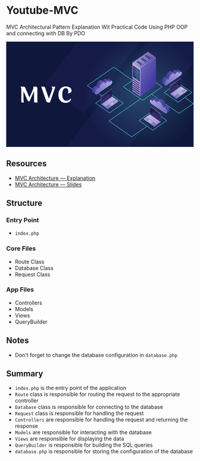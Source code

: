 # Youtube-MVC
MVC Architectural Pattern Explanation Wit Practical Code Using PHP OOP and connecting with DB By PDO 

![img.png](img.png)

## Resources
- [MVC Architecture — Explanation](https://www.youtube.com/watch?v=GLvxgr-xtg8&list=PL71ekc7LvuXK7MZdFrZ0m_OIK1TnNdgAc)
- [MVC Architecture — Slides](https://www.youtube.com/redirect?event=video_description&redir_token=QUFFLUhqbVl4TEh5VFA5V045bWtVdThjdWtxekVNZ0xoQXxBQ3Jtc0tubDJES25UUFFLZE5WT0JLQlhHdkgwXzlkWUhTZHBsYVgzLUppeXhweEs0NTNOV204RHhFVjJtMHBNRmFtTmdsWmhaRjB2b0hZRWxWRDAwYUxxWWVYM2JrY1NVZVJxR2FpbTBDRFZzZzJzRThvb1RmNA&q=https%3A%2F%2Fwww.canva.com%2Fdesign%2FDAF9LVkDwQw%2FSOwcTWpWs2TSfRmrFWBtBA%2Fedit%3Futm_content%3DDAF9LVkDwQw%26utm_campaign%3Ddesignshare%26utm_medium%3Dlink2%26utm_source%3Dsharebutton&v=8JaNRZLqrrA)

## Structure

### Entry Point
- `index.php`

### Core Files
- Route Class
- Database Class
- Request Class

### App Files
- Controllers
- Models
- Views
- QueryBuilder

## Notes
- Don't forget to change the database configuration in `database.php`

## Summary
- `index.php` is the entry point of the application
- `Route` class is responsible for routing the request to the appropriate controller
- `Database` class is responsible for connecting to the database
- `Request` class is responsible for handling the request
- `Controllers` are responsible for handling the request and returning the response
- `Models` are responsible for interacting with the database
- `Views` are responsible for displaying the data
- `QueryBuilder` is responsible for building the SQL queries
- `database.php` is responsible for storing the configuration of the database



